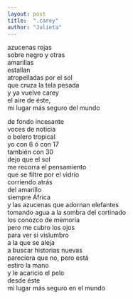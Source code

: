 ```yaml
---
layout: post
title:  ".carey"
author: "Julieta"
---
```


azucenas rojas    
sobre negro y otras    
amarillas    
estallan    
atropelladas por el sol    
que cruza la tela pesada    
y ya vuelve carey    
el aire de éste,    
mi lugar más seguro del mundo

de fondo incesante    
voces de noticia    
o bolero tropical    
yo con 6 ó con 17    
también con 30    
dejo que el sol    
me recorra el pensamiento    
que se filtre por el vidrio    
corriendo atrás    
del amarillo    
siempre África    
y las azucenas que adornan elefantes    
tomando agua a la sombra del cortinado    
los conozco de memoria    
pero me cubro los ojos    
para ver si vislumbro    
a la que se aleja    
a buscar historias nuevas    
pareciera que no, pero está    
estiro la mano    
y le acaricio el pelo    
desde éste    
mi lugar más seguro en el mundo
